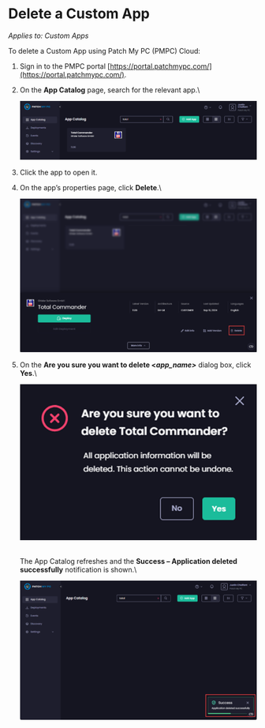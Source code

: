 # Delete a Custom App

_Applies to: Custom Apps_

To delete a Custom App using Patch My PC (PMPC) Cloud:

1. Sign in to the PMPC portal [https://portal.patchmypc.com/](https://portal.patchmypc.com/).
2.  On the **App Catalog** page, search for the relevant app.\


    ![Searching for your Custom App](/_images/image-(468).png "Searching for your Custom App")


3. Click the app to open it.
4.  On the app’s properties page, click **Delete**.\


    ![Clicking “Delete”](/_images/image-(469).png "Clicking “Delete”")


5.  On the **Are you sure you want to delete <**_**app\_name>**_ dialog box, click **Yes**.\


    ![](/_images/image-(470).png "")

    \
    The App Catalog refreshes and the **Success – Application deleted successfully** notification is shown.\


    ![“Success – Application deleted successfully” notification](/_images/image-(471).png "“Success – Application deleted successfully” notification")
